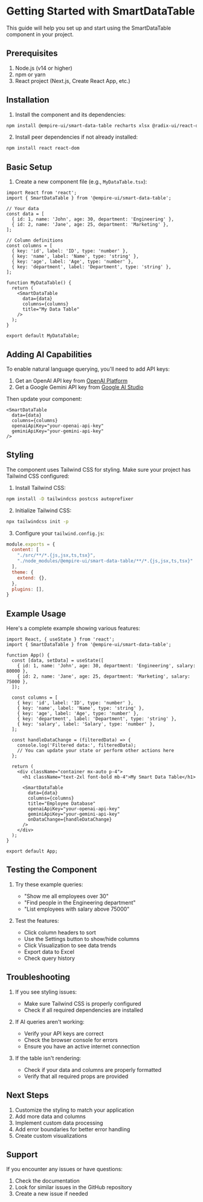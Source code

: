 # Getting Started with SmartDataTable

This guide will help you set up and start using the SmartDataTable component in your project.

## Prerequisites

1. Node.js (v14 or higher)
2. npm or yarn
3. React project (Next.js, Create React App, etc.)

## Installation

1. Install the component and its dependencies:

```bash
npm install @empire-ui/smart-data-table recharts xlsx @radix-ui/react-dialog @radix-ui/react-dropdown-menu
```

2. Install peer dependencies if not already installed:

```bash
npm install react react-dom
```

## Basic Setup

1. Create a new component file (e.g., `MyDataTable.tsx`):

```tsx
import React from 'react';
import { SmartDataTable } from '@empire-ui/smart-data-table';

// Your data
const data = [
  { id: 1, name: 'John', age: 30, department: 'Engineering' },
  { id: 2, name: 'Jane', age: 25, department: 'Marketing' },
];

// Column definitions
const columns = [
  { key: 'id', label: 'ID', type: 'number' },
  { key: 'name', label: 'Name', type: 'string' },
  { key: 'age', label: 'Age', type: 'number' },
  { key: 'department', label: 'Department', type: 'string' },
];

function MyDataTable() {
  return (
    <SmartDataTable
      data={data}
      columns={columns}
      title="My Data Table"
    />
  );
}

export default MyDataTable;
```

## Adding AI Capabilities

To enable natural language querying, you'll need to add API keys:

1. Get an OpenAI API key from [OpenAI Platform](https://platform.openai.com)
2. Get a Google Gemini API key from [Google AI Studio](https://makersuite.google.com/app/apikey)

Then update your component:

```tsx
<SmartDataTable
  data={data}
  columns={columns}
  openaiApiKey="your-openai-api-key"
  geminiApiKey="your-gemini-api-key"
/>
```

## Styling

The component uses Tailwind CSS for styling. Make sure your project has Tailwind CSS configured:

1. Install Tailwind CSS:

```bash
npm install -D tailwindcss postcss autoprefixer
```

2. Initialize Tailwind CSS:

```bash
npx tailwindcss init -p
```

3. Configure your `tailwind.config.js`:

```js
module.exports = {
  content: [
    "./src/**/*.{js,jsx,ts,tsx}",
    "./node_modules/@empire-ui/smart-data-table/**/*.{js,jsx,ts,tsx}"
  ],
  theme: {
    extend: {},
  },
  plugins: [],
}
```

## Example Usage

Here's a complete example showing various features:

```tsx
import React, { useState } from 'react';
import { SmartDataTable } from '@empire-ui/smart-data-table';

function App() {
  const [data, setData] = useState([
    { id: 1, name: 'John', age: 30, department: 'Engineering', salary: 80000 },
    { id: 2, name: 'Jane', age: 25, department: 'Marketing', salary: 75000 },
  ]);

  const columns = [
    { key: 'id', label: 'ID', type: 'number' },
    { key: 'name', label: 'Name', type: 'string' },
    { key: 'age', label: 'Age', type: 'number' },
    { key: 'department', label: 'Department', type: 'string' },
    { key: 'salary', label: 'Salary', type: 'number' },
  ];

  const handleDataChange = (filteredData) => {
    console.log('Filtered data:', filteredData);
    // You can update your state or perform other actions here
  };

  return (
    <div className="container mx-auto p-4">
      <h1 className="text-2xl font-bold mb-4">My Smart Data Table</h1>
      
      <SmartDataTable
        data={data}
        columns={columns}
        title="Employee Database"
        openaiApiKey="your-openai-api-key"
        geminiApiKey="your-gemini-api-key"
        onDataChange={handleDataChange}
      />
    </div>
  );
}

export default App;
```

## Testing the Component

1. Try these example queries:
   - "Show me all employees over 30"
   - "Find people in the Engineering department"
   - "List employees with salary above 75000"

2. Test the features:
   - Click column headers to sort
   - Use the Settings button to show/hide columns
   - Click Visualization to see data trends
   - Export data to Excel
   - Check query history

## Troubleshooting

1. If you see styling issues:
   - Make sure Tailwind CSS is properly configured
   - Check if all required dependencies are installed

2. If AI queries aren't working:
   - Verify your API keys are correct
   - Check the browser console for errors
   - Ensure you have an active internet connection

3. If the table isn't rendering:
   - Check if your data and columns are properly formatted
   - Verify that all required props are provided

## Next Steps

1. Customize the styling to match your application
2. Add more data and columns
3. Implement custom data processing
4. Add error boundaries for better error handling
5. Create custom visualizations

## Support

If you encounter any issues or have questions:
1. Check the documentation
2. Look for similar issues in the GitHub repository
3. Create a new issue if needed 